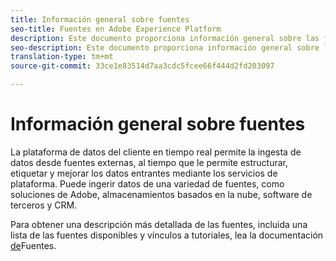 ```yaml
---
title: Información general sobre fuentes
seo-title: Fuentes en Adobe Experience Platform
description: Este documento proporciona información general sobre las fuentes en la plataforma de datos del cliente en tiempo real
seo-description: Este documento proporciona información general sobre las fuentes en la plataforma de datos del cliente en tiempo real
translation-type: tm+mt
source-git-commit: 33ce1e83514d7aa3cdc5fcee66f444d2fd203097

---
```



# Información general sobre fuentes

La plataforma de datos del cliente en tiempo real permite la ingesta de datos desde fuentes externas, al tiempo que le permite estructurar, etiquetar y mejorar los datos entrantes mediante los servicios de plataforma. Puede ingerir datos de una variedad de fuentes, como soluciones de Adobe, almacenamientos basados en la nube, software de terceros y CRM.

Para obtener una descripción más detallada de las fuentes, incluida una lista de las fuentes disponibles y vínculos a tutoriales, lea la documentación [de](../../sources/home.md)Fuentes.